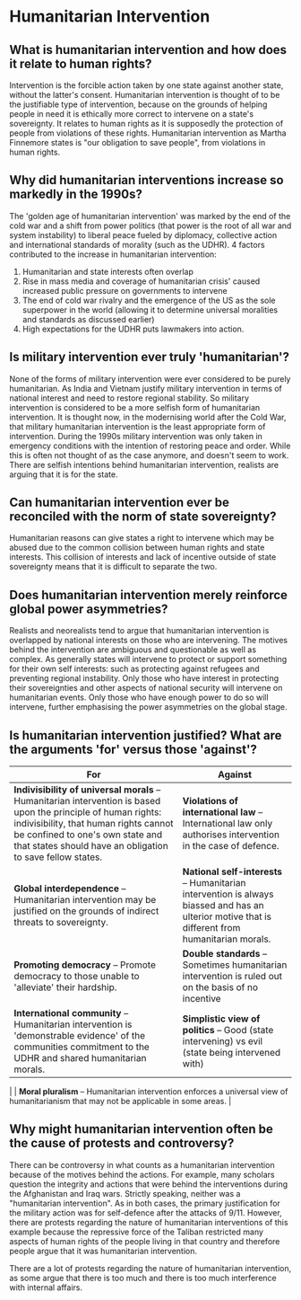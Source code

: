 # Humanitarian Intervention

## What is humanitarian intervention and how does it relate to human rights?

Intervention is the forcible action taken by one state against another state, without the latter&#39;s consent. Humanitarian intervention is thought of to be the justifiable type of intervention, because on the grounds of helping people in need it is ethically more correct to intervene on a state&#39;s sovereignty. It relates to human rights as it is supposedly the protection of people from violations of these rights. Humanitarian intervention as Martha Finnemore states is "our obligation to save people", from violations in human rights.

## Why did humanitarian interventions increase so markedly in the 1990s?

The &#39;golden age of humanitarian intervention&#39; was marked by the end of the cold war and a shift from power politics (that power is the root of all war and system instability) to liberal peace fueled by diplomacy, collective action and international standards of morality (such as the UDHR). 4 factors contributed to the increase in humanitarian intervention:

1. Humanitarian and state interests often overlap
2. Rise in mass media and coverage of humanitarian crisis&#39; caused increased public pressure on governments to intervene
3. The end of cold war rivalry and the emergence of the US as the sole superpower in the world (allowing it to determine universal moralities and standards as discussed earlier)
4. High expectations for the UDHR puts lawmakers into action.

## Is military intervention ever truly &#39;humanitarian&#39;?

None of the forms of military intervention were ever considered to be purely humanitarian. As India and Vietnam justify military intervention in terms of national interest and need to restore regional stability. So military intervention is considered to be a more selfish form of humanitarian intervention. It is thought now, in the modernising world after the Cold War, that military humanitarian intervention is the least appropriate form of intervention. During the 1990s military intervention was only taken in emergency conditions with the intention of restoring peace and order. While this is often not thought of as the case anymore, and doesn't seem to work. There are selfish intentions behind humanitarian intervention, realists are arguing that it is for the state.

## Can humanitarian intervention ever be reconciled with the norm of state sovereignty?

Humanitarian reasons can give states a right to intervene which may be abused due to the common collision between human rights and state interests. This collision of interests and lack of incentive outside of state sovereignty means that it is difficult to separate the two.

## Does humanitarian intervention merely reinforce global power asymmetries?

Realists and neorealists tend to argue that humanitarian intervention is overlapped by national interests on those who are intervening. The motives behind the intervention are ambiguous and questionable as well as complex. As generally states will intervene to protect or support something for their own self interests: such as protecting against refugees and preventing regional instability. Only those who have interest in protecting their sovereignties and other aspects of national security will intervene on humanitarian events. Only those who have enough power to do so will intervene, further emphasising the power asymmetries on the global stage.

## Is humanitarian intervention justified? What are the arguments 'for' versus those 'against'?

| **For** | **Against** |
| --- | --- |
| **Indivisibility of universal morals** – Humanitarian intervention is based upon the principle of human rights: indivisibility, that human rights cannot be confined to one&#39;s own state and that states should have an obligation to save fellow states. | **Violations of international law** – International law only authorises intervention in the case of defence. |
| **Global interdependence** – Humanitarian intervention may be justified on the grounds of indirect threats to sovereignty. | **National self-interests** – Humanitarian intervention is always biassed and has an ulterior motive that is different from humanitarian morals. |
| **Promoting democracy** – Promote democracy to those unable to &#39;alleviate&#39; their hardship. | **Double standards** – Sometimes humanitarian intervention is ruled out on the basis of no incentive |
| **International community** – Humanitarian intervention is &#39;demonstrable evidence&#39; of the communities commitment to the UDHR and shared humanitarian morals. | **Simplistic view of politics** – Good (state intervening) vs evil (state being intervened with) |
|
 | **Moral pluralism** – Humanitarian intervention enforces a universal view of humanitarianism that may not be applicable in some areas. |

## Why might humanitarian intervention often be the cause of protests and controversy?

There can be controversy in what counts as a humanitarian intervention because of the motives behind the actions. For example, many scholars question the integrity and actions that were behind the interventions during the Afghanistan and Iraq wars. Strictly speaking, neither was a &quot;humanitarian intervention&quot;. As in both cases, the primary justification for the military action was for self-defence after the attacks of 9/11. However, there are protests regarding the nature of humanitarian interventions of this example because the repressive force of the Taliban restricted many aspects of human rights of the people living in that country and therefore people argue that it was humanitarian intervention.

There are a lot of protests regarding the nature of humanitarian intervention, as some argue that there is too much and there is too much interference with internal affairs.
